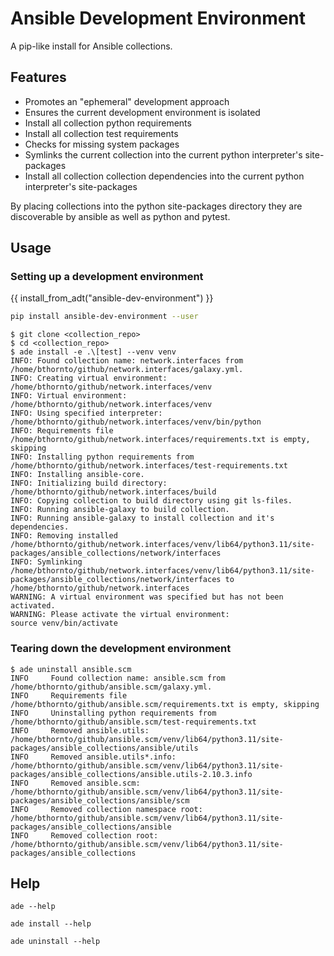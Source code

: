 # Ansible Development Environment

A pip-like install for Ansible collections.

## Features

- Promotes an "ephemeral" development approach
- Ensures the current development environment is isolated
- Install all collection python requirements
- Install all collection test requirements
- Checks for missing system packages
- Symlinks the current collection into the current python interpreter's site-packages
- Install all collection collection dependencies into the current python interpreter's site-packages

By placing collections into the python site-packages directory they are discoverable by ansible as well as python and pytest.

## Usage

### Setting up a development environment

{{ install_from_adt("ansible-dev-environment") }}

```bash
pip install ansible-dev-environment --user
```

```
$ git clone <collection_repo>
$ cd <collection_repo>
$ ade install -e .\[test] --venv venv
INFO: Found collection name: network.interfaces from /home/bthornto/github/network.interfaces/galaxy.yml.
INFO: Creating virtual environment: /home/bthornto/github/network.interfaces/venv
INFO: Virtual environment: /home/bthornto/github/network.interfaces/venv
INFO: Using specified interpreter: /home/bthornto/github/network.interfaces/venv/bin/python
INFO: Requirements file /home/bthornto/github/network.interfaces/requirements.txt is empty, skipping
INFO: Installing python requirements from /home/bthornto/github/network.interfaces/test-requirements.txt
INFO: Installing ansible-core.
INFO: Initializing build directory: /home/bthornto/github/network.interfaces/build
INFO: Copying collection to build directory using git ls-files.
INFO: Running ansible-galaxy to build collection.
INFO: Running ansible-galaxy to install collection and it's dependencies.
INFO: Removing installed /home/bthornto/github/network.interfaces/venv/lib64/python3.11/site-packages/ansible_collections/network/interfaces
INFO: Symlinking /home/bthornto/github/network.interfaces/venv/lib64/python3.11/site-packages/ansible_collections/network/interfaces to /home/bthornto/github/network.interfaces
WARNING: A virtual environment was specified but has not been activated.
WARNING: Please activate the virtual environment:
source venv/bin/activate
```

### Tearing down the development environment

```
$ ade uninstall ansible.scm
INFO     Found collection name: ansible.scm from /home/bthornto/github/ansible.scm/galaxy.yml.
INFO     Requirements file /home/bthornto/github/ansible.scm/requirements.txt is empty, skipping
INFO     Uninstalling python requirements from /home/bthornto/github/ansible.scm/test-requirements.txt
INFO     Removed ansible.utils: /home/bthornto/github/ansible.scm/venv/lib64/python3.11/site-packages/ansible_collections/ansible/utils
INFO     Removed ansible.utils*.info: /home/bthornto/github/ansible.scm/venv/lib64/python3.11/site-packages/ansible_collections/ansible.utils-2.10.3.info
INFO     Removed ansible.scm: /home/bthornto/github/ansible.scm/venv/lib64/python3.11/site-packages/ansible_collections/ansible/scm
INFO     Removed collection namespace root: /home/bthornto/github/ansible.scm/venv/lib64/python3.11/site-packages/ansible_collections/ansible
INFO     Removed collection root: /home/bthornto/github/ansible.scm/venv/lib64/python3.11/site-packages/ansible_collections
```

## Help

`ade --help`

`ade install --help`

`ade uninstall --help`
